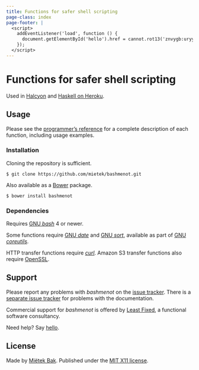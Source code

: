 ```yaml
---
title: Functions for safer shell scripting
page-class: index
page-footer: |
  <script>
    addEventListener('load', function () {
      document.getElementById('hello').href = cannot.rot13('znvygb:uryyb@yrnfgsvkrq.pbz');
    });
  </script>
---
```



Functions for safer shell scripting
===================================

Used in [Halcyon](http://halcyon.sh/) and [Haskell on Heroku](http://haskellonheroku.com/).


Usage
-----

Please see the [programmer’s reference](reference/) for a complete description of each function, including usage examples.


### Installation

Cloning the repository is sufficient.

```
$ git clone https://github.com/mietek/bashmenot.git
```

Also available as a [Bower](http://bower.io/) package.

```
$ bower install bashmenot
```


### Dependencies

Requires [GNU _bash_](http://gnu.org/software/bash/) 4 or newer.

Some functions require [GNU _date_](https://www.gnu.org/software/coreutils/manual/html_node/date-invocation.html) and [GNU _sort_](https://www.gnu.org/software/coreutils/manual/html_node/sort-invocation.html), available as part of [GNU _coreutils_](https://www.gnu.org/software/coreutils/).

HTTP transfer functions require [_curl_](http://curl.haxx.se/).  Amazon S3 transfer functions also require [OpenSSL](https://www.openssl.org/).


Support
-------

Please report any problems with _bashmenot_ on the [issue tracker](https://github.com/mietek/bashmenot/issues/).  There is a [separate issue tracker](https://github.com/mietek/bashmenot-website/issues/) for problems with the documentation.

Commercial support for _bashmenot_ is offered by [Least Fixed](http://leastfixed.com/), a functional software consultancy.

Need help?  Say <a href="" id="hello">hello</a>.


License
-------

Made by [Miëtek Bak](http://mietek.io/).  Published under the [MIT X11 license](license/).
